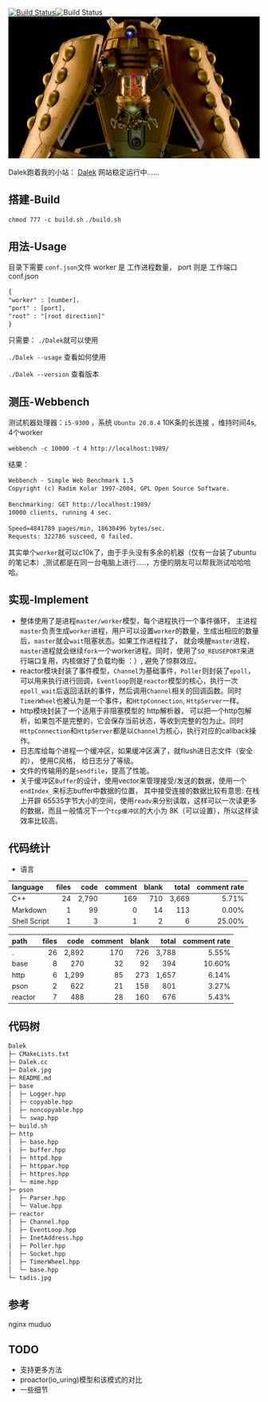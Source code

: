 <a href="https://travis-ci.org/caozhiyi/CppNet"><img src="https://travis-ci.org/caozhiyi/CppNet.svg?branch=master" alt="Build Status"></a>![Build Status](https://img.shields.io/badge/language-c++-writek.svg)
![dw](Dalek.jpg)

Dalek跑着我的小站：
[Dalek](http://www.pinkdoc.cn)
网站稳定运行中......
## 搭建-Build
`chmod 777 -c build.sh`
`./build.sh`
## 用法-Usage
目录下需要 `conf.json`文件
worker 是 工作进程数量，
port 则是 工作端口
conf.json
```
{
"worker" : [number]，
"port" : [port],
"root" : "[root direction]"
}
```
只需要：
`./Dalek`就可以使用

`./Dalek --usage` 查看如何使用

`./Dalek --version` 查看版本
## 测压-Webbench
测试机器处理器：`i5-9300` ，系统 `Ubuntu 20.0.4`
10K条的长连接 ，维持时间4s, 4个worker
```
webbench -c 10000 -t 4 http://localhost:1989/
```
结果：
```
Webbench - Simple Web Benchmark 1.5
Copyright (c) Radim Kolar 1997-2004, GPL Open Source Software.

Benchmarking: GET http://localhost:1989/
10000 clients, running 4 sec.

Speed=4841789 pages/min, 18630496 bytes/sec.
Requests: 322786 susceed, 0 failed.

```
 其实单个`worker`就可以c10k了，由于手头没有多余的机器（仅有一台装了ubuntu的笔记本）,测试都是在同一台电脑上进行.....，方便的朋友可以帮我测试哈哈哈哈。

## 实现-Implement
* 整体使用了是进程`master/worker`模型，每个进程执行一个事件循环， 主进程`master`负责生成`worker`进程，用户可以设置`worker`的数量，生成出相应的数量后，`master`就会`wait`阻塞状态。如果工作进程挂了，
就会唤醒`master`进程，`master`进程就会继续`fork`一个worker进程。同时，使用了`SO_REUSEPORT`来进行端口复用，内核做好了负载均衡 ：）, 避免了惊群效应。
* reactor模块封装了事件模型，`Channel`为基础事件，`Poller`则封装了`epoll`，可以用来执行进行回调，`Eventloop`则是`reactor`模型的核心，执行一次`epoll_wait`后返回活跃的事件，然后调用`Channel`相关的回调函数。同时 `TimerWheel`也被认为是一个事件，和`HttpConnection`, `HttpServer`一样。
* http模块封装了一个适用于非阻塞模型的 http解析器， 可以把一个http包解析，如果包不是完整的，它会保存当前状态，等收到完整的包为止。同时`HttpConnection`和`HttpServer`都是以`Channel`为核心，执行对应的callback操作。
* 日志库给每个进程一个缓冲区，如果缓冲区满了，就flush进日志文件（安全的）， 使用C风格， 给日志分了等级。
* 文件的传输用的是`sendfile`，提高了性能。
* 关于缓冲区`Buffer`的设计，使用vector来管理接受/发送的数据，使用一个`endIndex_`来标志buffer中数据的位置， 其中接受连接的数据比较有意思:
在栈上开辟 65535字节大小的空间，使用`readv`来分别读取，这样可以一次读更多的数据，而且一般情况下一个`tcp缓冲区`的大小为 8K（可以设置），所以这样读效率比较高。
## 代码统计
* 语言

| language | files | code | comment | blank | total | comment rate |
| :--- | ---: | ---: | ---: | ---: | ---: | ---: |
| C++ | 24 | 2,790 | 169 | 710 | 3,669 | 5.71% |
| Markdown | 1 | 99 | 0 | 14 | 113 | 0.00% |
| Shell Script | 1 | 3 | 1 | 2 | 6 | 25.00% |

| path | files | code | comment | blank | total | comment rate |
| :--- | ---: | ---: | ---: | ---: | ---: | ---: |
| . | 26 | 2,892 | 170 | 726 | 3,788 | 5.55% |
| base | 8 | 270 | 32 | 92 | 394 | 10.60% |
| http | 6 | 1,299 | 85 | 273 | 1,657 | 6.14% |
| pson | 2 | 622 | 21 | 158 | 801 | 3.27% |
| reactor | 7 | 488 | 28 | 160 | 676 | 5.43% |

## 代码树
```
Dalek
├─ CMakeLists.txt
├─ Dalek.cc
├─ Dalek.jpg
├─ README.md
├─ base
│  ├─ Logger.hpp
│  ├─ copyable.hpp
│  ├─ noncopyable.hpp
│  └─ swap.hpp
├─ build.sh
├─ http
│  ├─ base.hpp
│  ├─ buffer.hpp
│  ├─ httpd.hpp
│  ├─ httppar.hpp
│  ├─ httpres.hpp
│  └─ mime.hpp
├─ pson
│  ├─ Parser.hpp
│  └─ Value.hpp
├─ reactor
│  ├─ Channel.hpp
│  ├─ EventLoop.hpp
│  ├─ InetAddress.hpp
│  ├─ Poller.hpp
│  ├─ Socket.hpp
│  ├─ TimerWheel.hpp
│  └─ base.hpp
└─ tadis.jpg

```

## 参考
nginx
muduo
## TODO 
* 支持更多方法
* proactor(io_uring)模型和该模式的对比
* 一些细节



